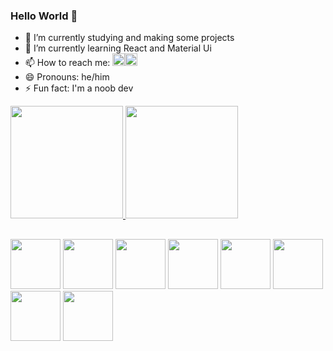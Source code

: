 ### Hello World 👋

- 🔭 I’m currently studying and making some projects
- 🌱 I’m currently learning React and Material Ui
- 📫 How to reach me: <a href="https://www.linkedin.com/in/ogabrielelias/"><img style="height:20px;" src="https://img.shields.io/badge/LinkedIn-0077B5?style=for-the-badge&logo=linkedin&logoColor=white"></a><a href="https://www.github.com/Ogabrielelias"><img style="height:20px;" src="https://img.shields.io/badge/GitHub-100000?style=for-the-badge&logo=github&logoColor=white"></a>
- 😄 Pronouns: he/him
- ⚡ Fun fact: I'm a noob dev

<div>
  <a href="https://www.github.com/Ogabrielelias">
    <img style="height:180px;" src="https://github-readme-stats.vercel.app/api?username=Ogabrielelias&show_icons=true&theme=tokyonight" />
    <img style="height:180px;" src="https://github-readme-stats.vercel.app/api/top-langs/?username=anuraghazra&layout=compact&theme=tokyonight" />
  </a>
</div>

##
<div>
  <img style="height:80px" src="https://cdn.jsdelivr.net/gh/devicons/devicon/icons/html5/html5-original.svg" />
  <img style="height:80px" src="https://cdn.jsdelivr.net/gh/devicons/devicon/icons/css3/css3-original.svg" />
  <img style="height:80px" src="https://cdn.jsdelivr.net/gh/devicons/devicon/icons/javascript/javascript-original.svg" />
  <img style="height:80px" src="https://cdn.jsdelivr.net/gh/devicons/devicon/icons/bootstrap/bootstrap-original.svg" />
  <img style="height:80px" src="https://cdn.jsdelivr.net/gh/devicons/devicon/icons/react/react-original.svg" />
  <img style="height:80px" src="https://cdn.jsdelivr.net/gh/devicons/devicon/icons/python/python-original.svg" />
  <img style="height:80px" src="https://cdn.jsdelivr.net/gh/devicons/devicon/icons/materialui/materialui-original.svg" />
  <img style="height:80px" src="https://i.pinimg.com/originals/f3/b8/63/f3b8633ef36bf0b5085c5d0f6020c919.gif">
</div>

